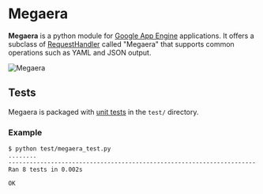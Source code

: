 # Megaera

**Megaera** is a python module for [Google App Engine][] applications. It offers a subclass of [RequestHandler][] called "Megaera" that supports common operations such as YAML and JSON output.

[Google App Engine]: http://code.google.com/appengine/
[RequestHandler]: http://code.google.com/appengine/docs/python/tools/webapp/requesthandlerclass.html

![Megaera](/dodgeballcannon/megaera/raw/master/megaera.jpg)

## Tests

Megaera is packaged with [unit tests](http://docs.python.org/library/unittest.html) in the `test/` directory. 
### Example

    $ python test/megaera_test.py
    ........
    ----------------------------------------------------------------------
    Ran 8 tests in 0.002s

    OK
